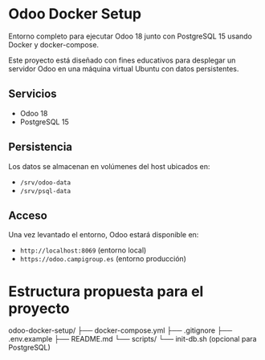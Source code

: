 # Odoo Docker Setup

Entorno completo para ejecutar Odoo 18 junto con PostgreSQL 15 usando Docker y docker-compose.

Este proyecto está diseñado con fines educativos para desplegar un servidor Odoo en una máquina virtual Ubuntu con datos persistentes.

## Servicios
- Odoo 18
- PostgreSQL 15

## Persistencia
Los datos se almacenan en volúmenes del host ubicados en:
- `/srv/odoo-data`
- `/srv/psql-data`

## Acceso
Una vez levantado el entorno, Odoo estará disponible en:
- `http://localhost:8069` (entorno local)
- `https://odoo.campigroup.es` (entorno producción)

# Estructura propuesta para el proyecto
odoo-docker-setup/
├── docker-compose.yml
├── .gitignore
├── .env.example
├── README.md
└── scripts/
    └── init-db.sh (opcional para PostgreSQL)
